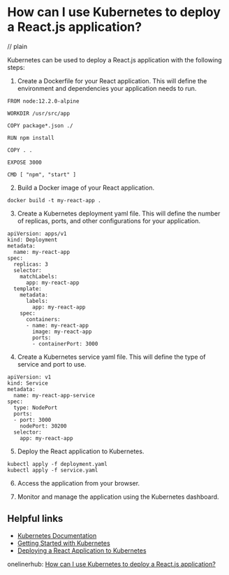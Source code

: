 # How can I use Kubernetes to deploy a React.js application?
// plain

Kubernetes can be used to deploy a React.js application with the following steps:

1. Create a Dockerfile for your React application. This will define the environment and dependencies your application needs to run.

```
FROM node:12.2.0-alpine

WORKDIR /usr/src/app

COPY package*.json ./

RUN npm install

COPY . .

EXPOSE 3000

CMD [ "npm", "start" ]
```

2. Build a Docker image of your React application.

```
docker build -t my-react-app .
```

3. Create a Kubernetes deployment yaml file. This will define the number of replicas, ports, and other configurations for your application.

```
apiVersion: apps/v1
kind: Deployment
metadata:
  name: my-react-app
spec:
  replicas: 3
  selector:
    matchLabels:
      app: my-react-app
  template:
    metadata:
      labels:
        app: my-react-app
    spec:
      containers:
      - name: my-react-app
        image: my-react-app
        ports:
        - containerPort: 3000
```

4. Create a Kubernetes service yaml file. This will define the type of service and port to use.

```
apiVersion: v1
kind: Service
metadata:
  name: my-react-app-service
spec:
  type: NodePort
  ports:
  - port: 3000
    nodePort: 30200
  selector:
    app: my-react-app
```

5. Deploy the React application to Kubernetes.

```
kubectl apply -f deployment.yaml
kubectl apply -f service.yaml
```

6. Access the application from your browser.

7. Monitor and manage the application using the Kubernetes dashboard.

## Helpful links
- [Kubernetes Documentation](https://kubernetes.io/docs/)
- [Getting Started with Kubernetes](https://kubernetes.io/docs/tutorials/kubernetes-basics/)
- [Deploying a React Application to Kubernetes](https://medium.com/@james_aka_yale/deploying-a-react-application-to-kubernetes-8d4a7b8bd8d2)

onelinerhub: [How can I use Kubernetes to deploy a React.js application?](https://onelinerhub.com/reactjs/how-can-i-use-kubernetes-to-deploy-a-react-js-application)